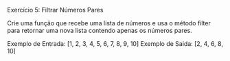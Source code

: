 Exercício 5: Filtrar Números Pares

Crie uma função que recebe uma lista de números e usa o método filter para retornar
uma nova lista contendo apenas os números pares.

Exemplo de Entrada: 
[1, 2, 3, 4, 5, 6, 7, 8, 9, 10]
Exemplo de Saida:
[2, 4, 6, 8, 10]